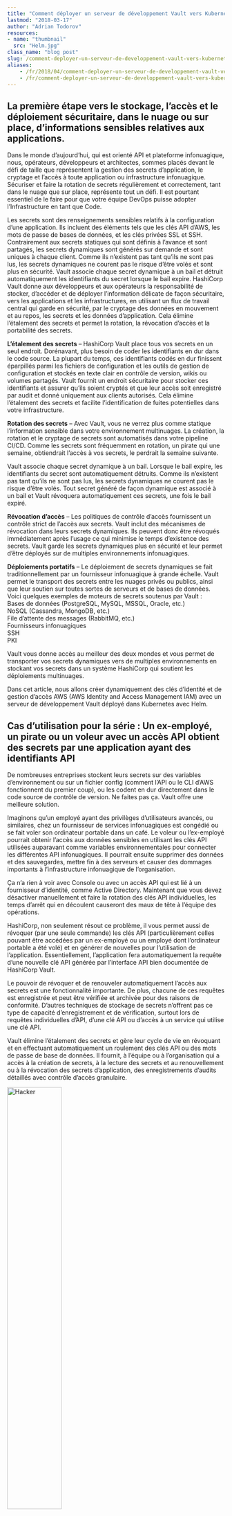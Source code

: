 ```yaml
---
title: "Comment déployer un serveur de développement Vault vers Kubernetes avec Helm."
lastmod: "2018-03-17"
author: "Adrian Todorov"
resources:
- name: "thumbnail"
  src: "Helm.jpg"
class_name: "blog post"
slug: /comment-deployer-un-serveur-de-developpement-vault-vers-kubernetes-avec-helm
aliases:
    - /fr/2018/04/comment-deployer-un-serveur-de-developpement-vault-vers-kubernetes-avec-helm/
    - /fr/comment-deployer-un-serveur-de-developpement-vault-vers-kubernetes-avec-helm
---
```


<h2>La première étape vers le stockage, l’accès et le déploiement sécuritaire, dans le nuage ou sur place, d’informations sensibles relatives aux applications.</h2><p>Dans le monde d’aujourd’hui, qui est orienté API et plateforme infonuagique, nous, opérateurs, développeurs et architectes, sommes placés devant le défi de taille que représentent la gestion des secrets d’application, le cryptage et l’accès à toute application ou infrastructure infonuagique. Sécuriser et faire la rotation de secrets régulièrement et correctement, tant dans le nuage que sur place, représente tout un défi. Il est pourtant essentiel de le faire pour que votre équipe DevOps puisse adopter l’Infrastructure en tant que Code.</p><p>Les secrets sont des renseignements sensibles relatifs à la configuration d’une application. Ils incluent des éléments tels que les clés API d’AWS, les mots de passe de bases de données, et les clés privées SSL et SSH. Contrairement aux secrets statiques qui sont définis à l’avance et sont partagés, les secrets dynamiques sont générés sur demande et sont uniques à chaque client. Comme ils n’existent pas tant qu’ils ne sont pas lus, les secrets dynamiques ne courent pas le risque d’être volés et sont plus en sécurité. Vault associe chaque secret dynamique à un bail et détruit automatiquement les identifiants du secret lorsque le bail expire. HashiCorp Vault donne aux développeurs et aux opérateurs la responsabilité de stocker, d’accéder et de déployer l’information délicate de façon sécuritaire, vers les applications et les infrastructures, en utilisant un flux de travail central qui garde en sécurité, par le cryptage des données en mouvement et au repos, les secrets et les données d’application. Cela élimine l’étalement des secrets et permet la rotation, la révocation d’accès et la portabilité des secrets.</p><p><strong>L’étalement des secrets</strong> – HashiCorp Vault place tous vos secrets en un seul endroit. Dorénavant, plus besoin de coder les identifiants en dur dans le code source. La plupart du temps, ces identifiants codés en dur finissent éparpillés parmi les fichiers de configuration et les outils de gestion de configuration et stockés en texte clair en contrôle de version, wikis ou volumes partagés. Vault fournit un endroit sécuritaire pour stocker ces identifiants et assurer qu’ils soient cryptés et que leur accès soit enregistré par audit et donné uniquement aux clients autorisés. Cela élimine l’étalement des secrets et facilite l’identification de fuites potentielles dans votre infrastructure.</p><p><strong>Rotation des secrets</strong> – Avec Vault, vous ne verrez plus comme statique l’information sensible dans votre environnement multinuages. La création, la rotation et le cryptage de secrets sont automatisés dans votre pipeline CI/CD. Comme les secrets sont fréquemment en rotation, un pirate qui une semaine, obtiendrait l’accès à vos secrets, le perdrait la semaine suivante.</p><p>Vault associe chaque secret dynamique à un bail. Lorsque le bail expire, les identifiants du secret sont automatiquement détruits. Comme ils n’existent pas tant qu’ils ne sont pas lus, les secrets dynamiques ne courent pas le risque d’être volés. Tout secret généré de façon dynamique est associé à un bail et Vault révoquera automatiquement ces secrets, une fois le bail expiré.</p><p><strong>Révocation d’accès</strong> – Les politiques de contrôle d’accès fournissent un contrôle strict de l’accès aux secrets. Vault inclut des mécanismes de révocation dans leurs secrets dynamiques. Ils peuvent donc être révoqués immédiatement après l’usage ce qui minimise le temps d’existence des secrets. Vault garde les secrets dynamiques plus en sécurité et leur permet d’être déployés sur de multiples environnements infonuagiques.</p><p><strong>Déploiements portatifs</strong> – Le déploiement de secrets dynamiques se fait traditionnellement par un fournisseur infonuagique à grande échelle. Vault permet le transport des secrets entre les nuages privés ou publics, ainsi que leur soutien sur toutes sortes de serveurs et de bases de données. Voici quelques exemples de moteurs de secrets soutenus par Vault :<br> Bases de données (PostgreSQL, MySQL, MSSQL, Oracle, etc.)<br> NoSQL (Cassandra, MongoDB, etc.)<br> File d’attente des messages (RabbitMQ, etc.)<br> Fournisseurs infonuagiques<br> SSH<br> PKI</p><p>Vault vous donne accès au meilleur des deux mondes et vous permet de transporter vos secrets dynamiques vers de multiples environnements en stockant vos secrets dans un système HashiCorp qui soutient les déploiements multinuages.</p><p>Dans cet article, nous allons créer dynamiquement des clés d’identité et de gestion d’accès AWS (AWS Identity and Access Management IAM) avec un serveur de développement Vault déployé dans Kubernetes avec Helm.</p><h2>Cas d’utilisation pour la série : Un ex-employé, un pirate ou un voleur avec un accès API obtient des secrets par une application ayant des identifiants API</h2><p>De nombreuses entreprises stockent leurs secrets sur des variables d’environnement ou sur un fichier config (comment l’API ou le CLI d’AWS fonctionnent du premier coup), ou les codent en dur directement dans le code source de contrôle de version. Ne faites pas ça. Vault offre une meilleure solution.</p><p>Imaginons qu’un employé ayant des privilèges d’utilisateurs avancés, ou similaires, chez un fournisseur de services infonuagiques est congédié ou se fait voler son ordinateur portable dans un café. Le voleur ou l’ex-employé pourrait obtenir l’accès aux données sensibles en utilisant les clés API utilisées auparavant comme variables environnementales pour connecter les différentes API infonuagiques. Il pourrait ensuite supprimer des données et des sauvegardes, mettre fin à des serveurs et causer des dommages importants à l’infrastructure infonuagique de l’organisation.</p><p>Ça n’a rien à voir avec Console ou avec un accès API qui est lié à un fournisseur d’identité, comme Active Directory. Maintenant que vous devez désactiver manuellement et faire la rotation des clés API individuelles, les temps d’arrêt qui en découlent causeront des maux de tête à l’équipe des opérations.</p><p>HashiCorp, non seulement résout ce problème, il vous permet aussi de révoquer (par une seule commande) les clés API (particulièrement celles pouvant être accédées par un ex-employé ou un employé dont l’ordinateur portable a été volé) et en générer de nouvelles pour l’utilisation de l’application. Essentiellement, l’application fera automatiquement la requête d’une nouvelle clé API générée par l’interface API bien documentée de HashiCorp Vault.</p><p>Le pouvoir de révoquer et de renouveler automatiquement l’accès aux secrets est une fonctionnalité importante. De plus, chacune de ces requêtes est enregistrée et peut être vérifiée et archivée pour des raisons de conformité. D’autres techniques de stockage de secrets n’offrent pas ce type de capacité d’enregistrement et de vérification, surtout lors de requêtes individuelles d’API, d’une clé API ou d’accès à un service qui utilise une clé API.</p><p>Vault élimine l’étalement des secrets et gère leur cycle de vie en révoquant et en effectuant automatiquement un roulement des clés API ou des mots de passe de base de données. Il fournit, à l’équipe ou à l’organisation qui a accès à la création de secrets, à la lecture des secrets et au renouvellement ou à la révocation des secrets d’application, des enregistrements d’audits détaillés avec contrôle d’accès granulaire.</p><p><img class="alignright" style="width: 50%;" src="/images/blog/post/Hacker-5-5.png " alt="Hacker"></p><p><strong>Tutoriel — comment déployer un serveur de développement Vault sur Kubernetes avec Helm.</strong></p><p>Dans ce tutoriel, nous allons déployer un serveur de développement Vault sur Kubernetes avec Helm et avec l’incubateur Helm Chart. Le serveur dev stocke toutes ses données en mémoire (mais quand même cryptées) et lorsque la requête est faite, il descelle et présente automatiquement la clé Vault pour desceller et la clé d’accès root. Vous ne devriez jamais exploiter un serveur dev mode en production.</p><p><strong>Qu’est-ce que Helm et Helm charts ?</strong></p><p>Helm aide à gérer les applications Kubernetes. Helm Charts aide à définir, installer et mettre à niveau les applications Kubernetes les plus complexes. C’est un paquet qui contient toutes les définitions de ressources nécessaires à l’exécution d’une application, d’un outil ou d’un service dans une grappe Kubernetes. Considérez-le comme l’équivalent Kubernetes d’une formule homebrew, d’un Apt dpkg ou d’un fichier Yum RPM. Nous allons utiliser le diagramme (chart) incubateur « Vault » de Kubernetes.</p><p><strong>Ce qu’il vous faut</strong></p><p>https://github.com/kubernetes/helm#install.<br> Avant de commencer ce tutoriel, assurez-vous d’utiliser une grappe Kubernetes de version 1.6 ou supérieure. Assurez-vous que <a href="https://github.com/kubernetes/helm#install" target="_blank">Helm</a> soit installé sur votre machine client et que kubectl est installé et configuré pour se connecter à votre grappe Kubernetes. Si vous avez plus d’une grappe, utilisez la grappe de développement pour ce tutoriel.</p><h2>Déployer Vault sur Kubernetes avec Helm</h2><p>Une fois que Helm est prêt, initialisez le CLI local et installez Tiller dans votre grappe Kubernetes en une étape :</p><pre>$ helm init</pre><p>Si vous tapez :</p><pre> $ helm version</pre><p>Vous devriez voir :</p><pre>Client: &amp;version.Version{SemVer:"v2.8.1",
GitCommit:"6af75a8fd72e2aa18a2b278cfe5c7a1c5feca7f2", 
GitTreeState:"clean"}
Server: &amp;version.Version{SemVer:"v2.8.1", 
GitCommit:"6af75a8fd72e2aa18a2b278cfe5c7a1c5feca7f2", 
GitTreeState:"clean"}</pre><p>Cela signifie que Helm et ses composants du côté serveur (Tiller) sont installés et prêts à être utilisés. Ajoutons maintenant le dépôt incubateur à Helm.</p><pre>$ helm repo add incubator http://storage.googleapis.com/kubernetes-charts-incubator</pre><p>Actuellement, votre Chart utilise l’image docker Vault de Docker Hub avec une version vault 0.9.0.</p><pre>image:
  repository: vault
  tag: 0.9.0
  pullPolicy: IfNotPresent</pre><p>Afin de déployer une version de développement de Vault running, exécuter la commande suivante :</p><pre>$ helm install incubator/vault --name vault-dev</pre><p>Cela provisionnera automatiquement un service, un déploiement, un pod et une ConfigMap Kubernetes comme ci-dessous :</p><pre>NAME:   vault-dev
LAST DEPLOYED: Wed Mar 14 17:13:43 2018
NAMESPACE: default
STATUS: DEPLOYED

RESOURCES:
==&gt; v1/ConfigMap
NAME                      DATA  AGE
vault-dev-vault-config-1  1     0s

==&gt; v1/Service
NAME             TYPE       CLUSTER-IP     EXTERNAL-IP  PORT(S)   AGE
vault-dev-vault  ClusterIP  100.68.247.74         8200/TCP  0s

==&gt; v1beta1/Deployment
NAME             DESIRED  CURRENT  UP-TO-DATE  AVAILABLE  AGE
vault-dev-vault  1        0        0           0          0s

==&gt; v1/Pod(related)
NAME                              READY  STATUS             RESTARTS  AGE
vault-dev-vault-764c78cd94-xqxfn  0/1    ContainerCreating  0         0s</pre><p>Helm fournit un ensemble de notes que vous pouvez utiliser pour vous connecter au serveur Vault avec les capacités de redirection de port de kubectl.</p><pre>NOTES:
1. Get the application URL by running these commands:
export POD_NAME=$(kubectl get pods --namespace default -l "app=vault" -o jsonpath="{.items[0].metadata.name}")
  echo "Use http://127.0.0.1:8200 as the Vault address after forwarding."
  kubectl port-forward $POD_NAME 8200:8200</pre><p>À l’instant, le serveur Vault est exposé à la grappe Kubernetes à l’interne seulement. Seuls les services Kubernetes peuvent communiquer entre eux, et non les utilisateurs externes. Vous devriez pouvoir vous connecter au serveur Vault à partir de n’importe quelle application en utilisant le service déployé par Helm.</p><pre>http://vault-dev-vault:8200</pre><p>Il existe une façon de l’exposer, en dehors de la grappe, par un contrôleur et des ressources Ingress. Cela dépasse le cadre de cet article de blogue. Dans le cas qui nous intéresse, nous allons exécuter la première commande « exporter » dans la section NOTES afin d’obtenir le nom du pod qui a été déployé.</p><pre>$ export POD_NAME=$(kubectl get pods --namespace default -l "app=vault" -o jsonpath="{.items[0].metadata.name}")</pre><p>Pour voir le Root Token important et nécessaire pour procéder à la génération de secrets dynamiques AWS qui fait partie du présent article de blogue, exécutez :</p><pre>$ kubectl logs $POD_NAME</pre><p>Vous devriez voir apparaitre ceci sur votre terminal :</p><p><img style="width: 100%;" src="/images/blog/post/adrian1.png " alt="Terminal"></p><p>Le Root Token est surligné ici. Veuillez le noter quelque part puisque vous en aurez besoin plus tard.</p><p>Ensuite, redirigez le port au pod exploité sur notre grappe Kubernetes en exécutant la dernière commande NOTES ci-dessous :</p><pre>$ kubectl port-forward $POD_NAME 8200:8200</pre><p><img style="width: 100%;" src="/images/blog/post/Adrian2.png " alt="Terminal"></p><p>Cela permettra à votre adresse IP locale (127.0.0.1:8200) d’agir comme mandataire pour le serveur Vault.</p><p>Ensuite, ouvrez un nouvel onglet ou une nouvelle fenêtre terminal. Après avoir ouvert le nouveau terminal, tapez ceci pour exporter la variable environnementale :</p><pre>$ export VAULT_ADDR='http://127.0.0.1:8200'</pre><p>Nous avons maintenant besoin de télécharger le <a href="https://www.vaultproject.io/downloads.html" target="_blank">système binaire Vault</a> sur notre machine de client afin de communiquer et d’exécuter les commandes Vault CLI. Vault est une multiplateforme alors elle devrait fonctionner sur n’importe quelle plateforme.</p><p>Vous devriez être capable de mettre en vault l’exécutable Unix pour Linux/Mac. Ouvrez votre terminal et changez votre répertoire vers le chemin où est stocké et typé l’exécutable vault.</p><pre>$ vault status</pre><p><img style="width: 100%;" src="/images/blog/post/Adrian3.png " alt="Terminal"></p><p>Ensuite, connectez-vous au serveur vault en collant le Root token obtenu de la section logs :</p><pre>$ vault login</pre><p><img style="width: 100%;" src="/images/blog/post/Adrian4.png " alt="Terminal"></p><p>On peut maintenant se féliciter. Nous avons réussi à déployer un serveur de développement Vault sur Kubernetes avec Helm.</p><p>Pour activer les secrets dynamiques d’AWS sur Vault, tapez la commande suivante dans votre terminal :</p><pre>$ vault secrets enable -path=aws aws</pre><p><img style="width: 100%;" src="/images/blog/post/1.png" alt="Terminal"></p><p>Avant de procéder, configurons d’abord notre compte AWS pour qu’il utilise les secrets.</p><p>Allez à <a href="https://console.aws.amazon.com/iam/home?region=us-east-1#/users" target="_blank">IAM Management Console</a> et créez un nouvel Utilisateur avec les permissions suivantes : ne lui donnez que l’accès : Programmatic Access.</p><p><img style="width: 100%;" src="/images/blog/post/2.png" alt="Terminal"></p><p>Créez une politique et joignez-la à l’utilisateur. Nommez-la “ hashicorp-vault-lab ”. Assurez-vous de remplacer votre ID de compte dans &nbsp;» Resource «&nbsp;. Ainsi, quand Vault crée dynamiquement les utilisateurs, le nom d’utilisateur commence par le préfixe &nbsp;» vault- «&nbsp;.</p><p>On trouve le numéro de compte dans <a href="https://console.aws.amazon.com/support/home?region=us-east-1#" target="_blank">AWS Support Dashboard</a>:</p><pre>{
    "Version": "2012-10-17",
    "Statement": [
        {
            "Effect": "Allow",
            "Action": [
                "iam:AttachUserPolicy",
                "iam:CreateAccessKey",
                "iam:CreateUser",
                "iam:DeleteAccessKey",
                "iam:DeleteUser",
                "iam:DeleteUserPolicy",
                "iam:DetachUserPolicy",
                "iam:ListAccessKeys",
                "iam:ListAttachedUserPolicies",
                "iam:ListGroupsForUser",
                "iam:ListUserPolicies",
                "iam:PutUserPolicy",
                "iam:RemoveUserFromGroup"
            ],
            "Resource": [
                "arn:aws:iam::ACCOUNT_ID:user/vault-*"
            ]
        }
    ]
}</pre><p>Vous devriez avoir un utilisateur avec la politique jointe comme ceci :</p><p><img style="width: 100%;" src="h/images/blog/post/5.png" alt="Terminal"></p><p>Vous devriez aussi recevoir un fichier .csv avec les clés “Access Key ID” et “Secret Access Key.” Seules ces clés devraient être utilisées pour configurer Vault. Pour des raisons de sécurité, supprimez-les de votre ordinateur immédiatement après, car Vault gère le cryptage de ces clés de façon interne. Elles ne peuvent être lues après avoir été configurées, on ne peut que les écraser.<br> Voici un exemple de ce qu’il faut faire pour les configurer : veuillez remplacer “ access_key ” et “ secret_key ” par vos clés.</p><pre>$ vault write aws/config/root \
    access_key=ACCESS_KEY_ID \
    secret_key=SECRET_ACCESS_KEY
</pre><p><img style="width: 100%;" src="/images/blog/post/6.png" alt="Terminal"></p><p>Ensuite, créez un rôle à utiliser avec Vault pour que, au besoin, votre application ait un utilisateur associé à ce rôle. Par exemple, votre application pourrait nécessiter un rôle qui peut faire n’importe quelle opération CRUD sur S3. Créons-en un maintenant. Vous pouvez le restreindre autant que vous le désirez. Joignez une politique à ce rôle en utilisant un relevé direct EOF (End-Of-File).</p><p><img style="width: 100%;" src="/images/blog/post/weird.png" alt="Terminal"></p><p><img style="width: 100%;" src="/images/blog/post/7.png" alt="Terminal"></p><p>Si votre application infonuagique sur place ou <a href="https://www.cloudops.com/fr/2018/02/informatique-sans-serveur-on-aime-ou-pas%E2%80%89-2/" target="_blank">sans serveur</a> a besoin d’obtenir un accès S3 et d’utiliser une clé &nbsp;» API access key «&nbsp;, vous pouvez simplement utiliser un &nbsp;» Vault token &nbsp;» pour vous connecter par l’interface Vault RESTful API. Dans ce cas-ci, votre Vault token devrait être autre chose que vos identifiants root en production, vous les créez spécialement pour permettre à votre application de créer des clés d’accès et d’être incapable de lire toutes les autres clés d’accès. Vous trouverez de plus amples informations sur RESTful API <a href="https://www.vaultproject.io/api/secret/aws/index.html" target="_blank">ici</a>. Le point particulier relatif à l’utilisation dans votre application se trouve <a href="https://www.vaultproject.io/api/secret/aws/index.html#generate-iam-credentials" target="_blank">ici</a>.</p><p>Dans le cadre de ce tutoriel, nous allons le réaliser en utilisant à la place, l’outil CLI Vault pour générer un utilisateur IAM temporaire avec Vault :</p><pre>$ vault read aws/creds/s3-all-crud-role</pre><p><img style="width: 100%;" src="/images/blog/post/8.png" alt="Terminal"></p><p>Vous pouvez aussi l’exporter en format JSON. Par défaut, il est en format table, donc vous pouvez l’éditer avec jq en utilisant le paramètre -format=json.</p><pre>$ vault read -format=json aws/creds/s3-all-crud-role</pre><p><img style="width: 100%;" src="/images/blog/post/9.png" alt="Terminal"></p><p>Comme vous pouvez le constater, il a généré 2 identifiants complètement différents ; les deux identifiants ont une durée de bail de 768 heures. Cela signifie que Vault supprimera automatiquement les utilisateurs dans AWS après 768 heures.</p><p>Si vous allez à AWS IAM et recherchez “vault-”, vous devriez pouvoir les trouver.</p><p><img style="width: 100%;" src="/images/blog/post/10.png" alt="Terminal"></p><p>La génération de secrets dynamiques de Vault est pratique, car elle a pris le rôle, a généré l’utilisateur, joint la politique et vous a redonné la clé d’accès et la clé de secret :</p><p><img style="width: 100%;" src="/images/blog/post/12.png" alt="Terminal"></p><p>Il serait peut-être bon d’augmenter la sécurité en configurant un bail de 24 heures en ajoutant à la configuration une valeur-clé dans Vault comme ceci :</p><pre>$ vault write aws/config/lease lease=24h lease_max=24h</pre><p>Les clés générées avec les nouveaux utilisateurs IAM un une durée de bail de 24 heures :</p><p><img style="width: 100%;" src="/images/blog/post/13.png" alt="Terminal"></p><p>Après 24 heures, Vault supprimera automatiquement l’utilisateur.</p><p>Idéalement, vous devriez utiliser l’ID de bail &nbsp;» lease_id &nbsp;» afin de renouveler l’utilisateur, ainsi, l’application n’est pas constamment en train de créer de nouveaux utilisateurs IAM. Pour ce faire, utiliser L’ID de bail &nbsp;» lease_id &nbsp;» fourni par Vault afin de renouveler simplement le bail.</p><p>Vous pouvez aussi utiliser le RESTful API de Vault <a href="https://www.vaultproject.io/api/system/leases.html" target="_blank">ici</a> :</p><p>Renouvelons la licence pour une heure seulement en utilisant le &nbsp;» lease_id &nbsp;» et 3600 secondes :</p><pre>$ vault lease renew aws/creds/s3-all-crud-role/e928e56d-0261-5e03-d0ee-bce23c3005a4 3600</pre><p><img style="width: 100%;" src="/images/blog/post/14.png" alt="Terminal"></p><p><strong>Houston, nous avons un problème. Nous avons été piratés.</strong></p><p>Supposons que vous utilisez vos outils de surveillance pour attraper quelqu’un essayant d’obtenir l’accès à l’une de vos applications. Toutefois, ils ont pu copier une de vos variables environnementales contenant les clés : AWS API Key et Secret Access Keys générées avec Vault par votre application.</p><p>Comment pouvons-nous arrêter le pirate avant qu’il ne cause de sérieux dommages à votre organisation ?</p><p>Vous n’avez simplement qu’à révoquer les baux qui ont ces identifiants en utilisant, soit la CLI ou la RESTful API :</p><pre>$ vault lease revoke -prefix aws/creds/s3-all-crud-role</pre><p><img style="width: 100%;" src="/images/blog/post/5-1.png" alt="Terminal"></p><p>Comme vous pouvez le constater, Vault a pu utiliser : &nbsp;» -prefix of s3-all-crud-role &nbsp;» pour révoquer tous les baux associés à ces rôles.</p><p><img style="width: 100%;" src="/images/blog/post/15.png" alt="Terminal"></p><p>Vault est un outil fantastique qui simplifiera la sécurité de votre infrastructure. Cela éliminera l’étalement des secrets et facilitera la découverte de vulnérabilités. Il fera automatiquement la rotation des secrets et révoquera l’accès non autorisé. Les secrets dynamiques sont bien, en tant que tels, mais avec HashiCorps, ils deviennent fantastiques.</p><p>Jetez un œil sur mon <a href="https://github.com/adriantodorov/cloudops-vault-part-1" target="_blank">repos</a> pour plus d’idées de façons d’ajouter de la sécurité à votre Infrastructure en tant que Code.</p><p>Pour en apprendre plus sur l’utilisation de Docker et Kubernetes dans AWS, inscrivez-vous à l’un de nos <https: www.cloudops.com="" fr="" ateliers-docker-kubernetes="" "="" target="_blank">ateliers. Nous offrons une gamme d’ateliers pratiques de trois jours pour vous aider à adopter les pratiques DevOps.</https:></p><p>&nbsp;</p><h3><img class="size-full wp-image-749 alignleft" title="Adrian Todorov" src="/images/blog/post/Adrian.png" alt="" style="width: 150px;" width="150" height="150">À propos de l’auteur – Adrian Todorov</h3><p> Adrian Todorov est architecte de solutions de conteneur chez CloudOps. Il travaille de près avec Kubernetes, AWS, GCP et HashiCorp pour faire avancer la modernisation d’applications. Ce qu’Adrian aime par-dessus tout, c’est d’amener les clients vers les technologies et les processus de développement infonuagiques modernes, il espère guider les lecteurs à travers l’utilisation des projets de source libre dans leur application.</p>
